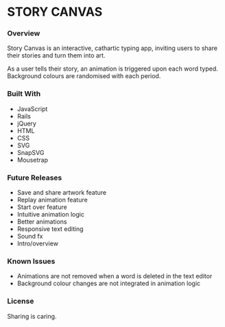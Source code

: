 # STORY CANVAS

### Overview

Story Canvas is an interactive, cathartic typing app, inviting users to share their stories and turn them into art.

As a user tells their story, an animation is triggered upon each word typed. Background colours are randomised with each period.

### Built With
* JavaScript
* Rails
* jQuery
* HTML
* CSS
* SVG
* SnapSVG
* Mousetrap

### Future Releases
* Save and share artwork feature
* Replay animation feature
* Start over feature
* Intuitive animation logic
* Better animations
* Responsive text editing
* Sound fx
* Intro/overview

### Known Issues
* Animations are not removed when a word is deleted in the text editor
* Background colour changes are not integrated in animation logic

### License
Sharing is caring.
